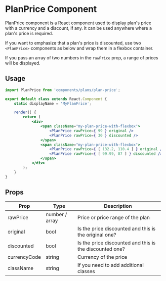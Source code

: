 PlanPrice Component
=============

PlanPrice component is a React component used to display plan's price with a currency and a discount, if any.
It can be used anywhere where a plan's price is required.

If you want to emphasize that a plan's price is discounted, use two `<PlanPrice>` components as below and wrap them in a
flexbox container.

If you pass an array of two numbers in the `rawPrice` prop, a range of prices will be displayed.

## Usage

```jsx
import PlanPrice from 'components/plans/plan-price';

export default class extends React.Component {
	static displayName = 'MyPlanPrice';

	render() {
		return (
			<div>
				<span className="my-plan-price-with-flexbox">
					<PlanPrice rawPrice={ 99 } original />
					<PlanPrice rawPrice={ 30 } discounted />
				</span>
				<span className="my-plan-price-with-flexbox">
					<PlanPrice rawPrice={ [ 132.2, 110.4 ] } original />
					<PlanPrice rawPrice={ [ 99.99, 87 ] } discounted />
				</span>
			</div>
		);
	}
}
```

## Props

| Prop         | Type           | Description                                               |
| ----         | -------        | -----------                                               |
| rawPrice     | number / array | Price or price range of the plan                          |
| original     | bool           | Is the price discounted and this is the original one?     |
| discounted   | bool           | Is the price discounted and this is the discounted one?   |
| currencyCode | string         | Currency of the price                                     |
| className    | string         | If you need to add additional classes                     |
